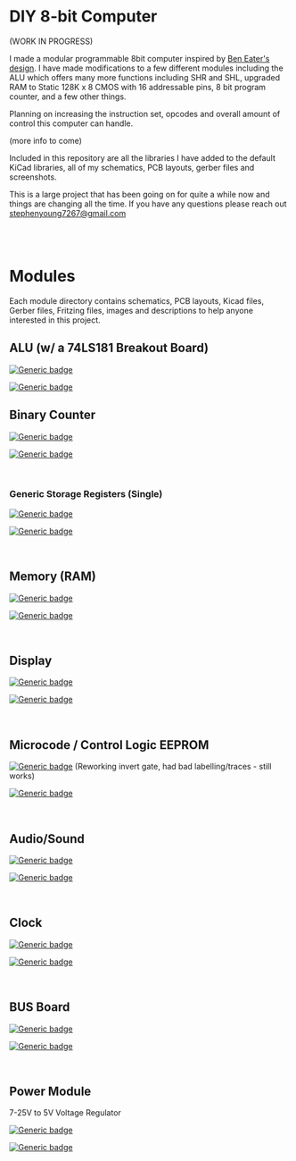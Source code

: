 # DIY 8-bit Computer

(WORK IN PROGRESS)

I made a modular  programmable 8bit computer inspired by [Ben Eater's design](https://github.com/beneater). I have made modifications to a few different modules including the ALU which offers many more functions including SHR and SHL, upgraded RAM to Static 128K x 8 CMOS with 16 addressable pins, 8 bit program counter, and a few other things.

Planning on increasing the instruction set, opcodes and overall amount of control this computer can handle.

(more info to come)

Included in this repository are all the libraries I have added to the default KiCad libraries, all of my schematics, PCB layouts, gerber files and screenshots.

This is a large project that has been going on for quite a while now and things are changing all the time. If you have any questions please reach out stephenyoung7267@gmail.com


<br/>
<br/>

# Modules

Each module directory contains schematics, PCB layouts, Kicad files, Gerber files, Fritzing files, images and descriptions to help anyone interested in this project.

## ALU (w/ a 74LS181 Breakout Board)

[![Generic badge](https://img.shields.io/badge/Status-PCB_Printed-orange.svg)](https://shields.io/)

[![Generic badge](https://img.shields.io/badge/PCB-In_Transit-orange.svg)](https://shields.io/)


## Binary Counter

[![Generic badge](https://img.shields.io/badge/Status-Completed-green.svg)](https://shields.io/)

[![Generic badge](https://img.shields.io/badge/PCB_Test-PASS-green.svg)](https://shields.io/)

<br/>

### Generic Storage Registers (Single)
[![Generic badge](https://img.shields.io/badge/Status-In_Progress-yellow.svg)](https://shields.io/)

[![Generic badge](https://img.shields.io/badge/PCB-Shipping-red.svg)](https://shields.io/)

<br/>

## Memory (RAM)

[![Generic badge](https://img.shields.io/badge/Status-In_Progress-yellow.svg)](https://shields.io/)

[![Generic badge](https://img.shields.io/badge/PCB_Test-Not_Started-red.svg)](https://shields.io/)

<br/>

## Display

[![Generic badge](https://img.shields.io/badge/Status-In_Progress-yellow.svg)](https://shields.io/)

[![Generic badge](https://img.shields.io/badge/PCB-Not_Printed-red.svg)](https://shields.io/)

<br/>

## Microcode / Control Logic  EEPROM

[![Generic badge](https://img.shields.io/badge/Status-FAIL-yellow.svg)](https://shields.io/) (Reworking invert gate, had bad labelling/traces - still works)

[![Generic badge](https://img.shields.io/badge/PCB-Printed-green.svg)](https://shields.io/)


<br/>

## Audio/Sound

[![Generic badge](https://img.shields.io/badge/Status-In_Progress-yellow.svg)](https://shields.io/)

[![Generic badge](https://img.shields.io/badge/PCB-Shipping-yellow.svg)](https://shields.io/)

<br/>

## Clock

[![Generic badge](https://img.shields.io/badge/Status-PASS-green.svg)](https://shields.io/)

[![Generic badge](https://img.shields.io/badge/PCB_Test-PASS-green.svg)](https://shields.io/)

<br/>

## BUS Board

[![Generic badge](https://img.shields.io/badge/Status-Completed-green.svg)](https://shields.io/)

[![Generic badge](https://img.shields.io/badge/PCB_Test-PASS-green.svg)](https://shields.io/)

<br/>

## Power Module
7-25V to 5V Voltage Regulator

[![Generic badge](https://img.shields.io/badge/Status-Completed-green.svg)](https://shields.io/)

[![Generic badge](https://img.shields.io/badge/PCB_Test-PASS-green.svg)](https://shields.io/)
